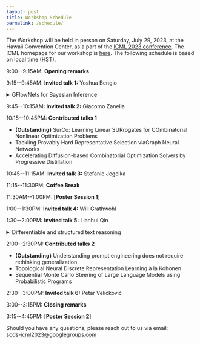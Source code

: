```yaml
---
layout: post
title: Workshop Schedule
permalink: /schedule/
---
```

<!-- The Workshop will be held virtually at [https://iclr.cc/virtual/2021/workshop/2141](https://iclr.cc/virtual/2021/workshop/2141), on May 7th.<br>
Time zone: PDT -->
<!-- 
8:45--9:00AM: **Opening remarks**

9:00--9:30AM: **Invited talk**: *Nils Thuerey - Differentiable Simulations as Fundamental Building Blocks for Deep Learning*

9:30--10:00AM: **Invited talk**: *Larry Zitnick - Open Catalyst Project: using AI to model and discover new catalyst to address the energy challenges posed by climate change*

10:00--10:30AM: **Invited talk**: *Shirley Ho - Learning Symbolic Equations with Deep Learning*

10:30--11:00AM: **Q&A / Discussions / Coffee break 1**

11:00--11:15AM: **Contributed talks 1**: *Alvaro Sanchez-Gonzalez, Kimberly Stachenfeld - [Learning general-purpose CNN-based simulators for astrophysical turbulence.](https://simdl.github.io/files/26.pdf)* [Poster](https://simdl.github.io/posters/26-supp_poster_upload.pdf)

11:15--11:30AM: **Break**

11:30AM--1:00PM: [**Virtual Poster Session**](/papers) (please enther via [this gather.town link](https://eventhosts.gather.town/app/gPmDp1IwP1UqHKxq/ICLR2021simDL))

1:00--1:30PM: **Invited talk**: *David Duvenaud - Latent Stochastic Differential Equations*

1:30--2:00PM: **Invited talk**: *Anima Anandkumar - AI4Science: a revolution in the making*

2:00--2:30PM: **Invited talk**: *Jesse Thaler - Deep Learning for Collider Physics Simulation*

2:30--2:45PM: **Q&A / Discussions 2**

2:45--3:00PM: **Contributed talks 2**: *Andreas Mayr - [Learning 3D Granular Flow Simulations.](https://SimDL.github.io/files/42.pdf)* [Poster](https://SimDL.github.io/posters/42-supp_poster.pdf)

3:00--3:15PM: **Contributed talks 3**: *Weihua Hu - [ForceNet: A Graph Neural Network for Large-Scale Quantum Calculations.](https://SimDL.github.io/files/62.pdf)* [Poster](https://SimDL.github.io/posters/62-supp_forcenet_iclr2021-ws-poster.pdf)

3:15--3:30PM: **Break**

3:30--4:00PM: **Invited talk**: *Ron Fedkiw - On Neural Networks for Physical Simulation* 

4:00--4:30PM: **Invited talk**: *Yunzhu Li - Learning Computational Dynamics Models for Physics Inference and Model-based Control.* 

4:30--4:45PM: **Q&A / Discussions 3**

4:45--5:00PM: **Closing remarks** -->

The Workshop will be held in person on Saturday, July 29, 2023, at the Hawaii Convention Center, as a part of the [ICML 2023 conference](https://icml.cc/Conferences/2023). The ICML homepage for our workshop is [here](https://icml.cc/Conferences/2023/Schedule?showEvent=21494). The following schedule is based on local time (HST).


9:00--9:15AM: **Opening remarks**

9:15--9:45AM: **Invited talk 1:** Yoshua Bengio
<details>
  <summary>GFlowNets for Bayesian Inference</summary>

  Generative flow networks (GFlowNets) are generative policies trained to sample proportionally to a given reward function. If the reward function is a prior distribution times a likelihood, then the GFlowNet learns to sample from the corresponding posterior. Unlike MCMC, a GFlowNet does not suffer from the problem of mixing between modes, but like RL methods, it needs an exploratory training policy in order to discover modes. This can be conveniently done without any kind of importance weighting because the training objectives for GFlowNets can all be correctly applied in an off-policy fashion without reweighting. One can view GFlowNets also as extensions of amortized variational inference with this off-policy advantage. We show how training the GFlowNet sampler also learns how to marginalize over the target distribution or part of it, at the same time as it learns to sample from it, which makes it possible to train amortized posterior predictives. Finally, we show examples of application of GFlowNets for Bayesian inference over causal graphs, discuss open problems and how scaling up such methodologies opens the door to system 2 deep learning to discover explanatory theories and form Bayesian predictors, with the approximation error asymptotically going to zero as we increase the size and training time of the neural network.
</details>


9:45--10:15AM: **Invited talk 2:** Giacomo Zanella

10:15--10:45PM: **Contributed talks 1**
* **(Outstanding)** SurCo: Learning Linear SURrogates for COmbinatorial Nonlinear Optimization Problems
* Tackling Provably Hard Representative Selection viaGraph Neural Networks
* Accelerating Diffusion-based Combinatorial Optimization Solvers by Progressive Distillation

10:45--11:15AM: **Invited talk 3:** Stefanie Jegelka 

11:15--11:30PM: **Coffee Break**

11:30AM--1:00PM: [**Poster Session 1**]

1:00--1:30PM: **Invited talk 4:** Will Grathwohl

1:30--2:00PM: **Invited talk 5:** Lianhui Qin
<details>
  <summary>Differentiable and structured text reasoning</summary>

  Text reasoning and generation in practice often needs to meet complex objectives, integrate diverse contextual constraints, and ground in logical structures for consistency. Current large LMs can produce fluent text and follow human instructions, but they still struggle to effectively optimize toward specific objectives. The discrete nature of text poses one of the key challenges to the optimization. In this talk, I will present our work on optimizing text reasoning and generation with continuous and discrete methods. I will first introduce COLD, a unified energy-based framework that empowers any off-the-shelf LMs to reason with any objectives in a continuous space. This approach brings forward differentiable reasoning over discrete text, thus improving efficiency. Following this, I will discuss Maieutic prompting, a method that enhances the logical consistency of neural reasoning in a discrete space by integrating with logical structures.
</details>


2:00--2:30PM: **Contributed talks 2**
* **(Outstanding)** Understanding prompt engineering does not require rethinking generalization
* Topological Neural Discrete Representation Learning à la Kohonen
* Sequential Monte Carlo Steering of Large Language Models using Probabilistic Programs

2:30--3:00PM: **Invited talk 6:** Petar Veličković 

3:00--3:15PM: **Closing remarks**

3:15--4:45PM: [**Poster Session 2**]


Should you have any questions, please reach out to us via email:<br>
[sods-icml2023@googlegroups.com
](mailto:sods-icml2023@googlegroups.com)
